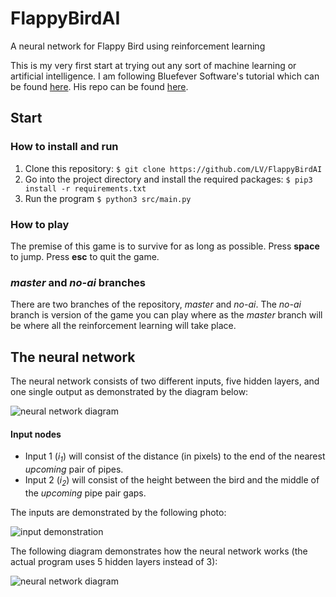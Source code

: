 # FlappyBirdAI
A neural network for Flappy Bird using reinforcement learning

This is my very first start at trying out any sort of machine learning or artificial intelligence. I am following Bluefever Software's tutorial which can be found [here](https://www.youtube.com/playlist?list=PLZ1QII7yudbebDQ1Kiqdh1LNz6PavcptO). His repo can be found [here](https://github.com/bluefeversoft/flappy_learning_pygame/).

## Start

### How to install and run

1. Clone this repository: `$ git clone https://github.com/LV/FlappyBirdAI` 
2. Go into the project directory and install the required packages: `$ pip3 install -r requirements.txt`
3. Run the program `$ python3 src/main.py`

### How to play

The premise of this game is to survive for as long as possible. Press **space** to jump. Press **esc** to quit the game.

### _master_ and _no-ai_ branches 

There are two branches of the repository, _master_ and _no-ai_. The _no-ai_ branch is version of the game you can play where as the _master_ branch will be where all the reinforcement learning will take place.

## The neural network

The neural network consists of two different inputs, five hidden layers, and one single output as demonstrated by the diagram below:

![neural network diagram](https://i.imgur.com/gBoEEi1.png "Neural Network Diagram")

#### Input nodes

- Input 1 (_i<sub>1</sub>_) will consist of the distance (in pixels) to the end of the nearest _upcoming_ pair of pipes.
- Input 2 (_i<sub>2</sub>_) will consist of the height between the bird and the middle of the _upcoming_ pipe pair gaps.

The inputs are demonstrated by the following photo:

![input demonstration](https://i.imgur.com/CGIYk63.png "Input demonstration")

The following diagram demonstrates how the neural network works (the actual program uses 5 hidden layers instead of 3):

![neural network diagram](https://i.imgur.com/BDmD0pa.png)
